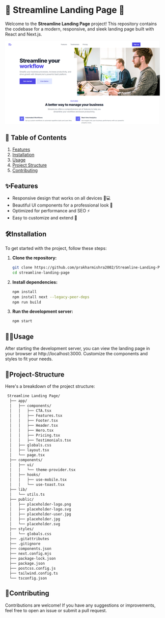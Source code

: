 # 🌟 Streamline Landing Page 🌟

Welcome to the **Streamline Landing Page** project! This repository contains the codebase for a modern, responsive, and sleek landing page built with React and Next.js.

![Streamline Landing Page](https://github.com/prakharmishra2002/Streamline-Landing-Page/blob/main/ScreenShot.png) 

## 🚀 Table of Contents
1. [Features](#Features)
2. [Installation](#Installation)
3. [Usage](#Usage)
4. [Project Structure](#Project-Structure)
5. [Contributing](#Contributing)

## ✨Features
- Responsive design that works on all devices 📱💻
- Beautiful UI components for a professional look 🎨
- Optimized for performance and SEO ⚡
- Easy to customize and extend 🔧

## 🛠Installation
To get started with the project, follow these steps:

1. **Clone the repository:**
     ```bash
     git clone https://github.com/prakharmishra2002/Streamline-Landing-Page.git
     cd streamline-landing-page
2. **Install dependencies:**
     ```bash
     npm install
     npm install next --legacy-peer-deps
     npm run build
3. **Run the development server:**
     ```bash
     npm start

## 🧑‍💻Usage
After starting the development server, you can view the landing page in your browser at http://localhost:3000. Customize the components and styles to fit your needs.

## 📂Project-Structure
Here's a breakdown of the project structure:

     Streamline Landing Page/
      ├── app/
      │   ├── components/
      │   │   ├── CTA.tsx
      │   │   ├── Features.tsx
      │   │   ├── Footer.tsx
      │   │   ├── Header.tsx
      │   │   ├── Hero.tsx
      │   │   ├── Pricing.tsx
      │   │   ├── Testimonials.tsx
      │   ├── globals.css
      │   ├── layout.tsx
      │   └── page.tsx
      ├── components/
      │   ├── ui/
      │   │   └── theme-provider.tsx
      │   ├── hooks/
      │   │   ├── use-mobile.tsx
      │   │   └── use-toast.tsx
      ├── lib/
      │   └── utils.ts
      ├── public/
      │   ├── placeholder-logo.png
      │   ├── placeholder-logo.svg
      │   ├── placeholder-user.jpg
      │   ├── placeholder.jpg
      │   └── placeholder.svg
      ├── styles/
      │   └── globals.css
      ├── .gitattributes
      ├── .gitignore
      ├── components.json
      ├── next.config.mjs
      ├── package-lock.json
      ├── package.json
      ├── postcss.config.js
      ├── tailwind.config.ts
      └── tsconfig.json
## 🤝Contributing
Contributions are welcome! If you have any suggestions or improvements, feel free to open an issue or submit a pull request. 

